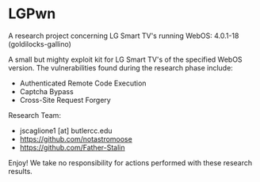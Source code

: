 # LGPwn
A research project concerning LG Smart TV's running WebOS: 4.0.1-18 (goldilocks-gallino)

A small but mighty exploit kit for LG Smart TV's of the specified WebOS version. The vulnerabilities found during the research phase include:
+ Authenticated Remote Code Execution
+ Captcha Bypass
+ Cross-Site Request Forgery

Research Team:
+ jscaglione1 [at] butlercc.edu
+ https://github.com/notastromoose
+ https://github.com/Father-Stalin

Enjoy! We take no responsibility for actions performed with these research results.
